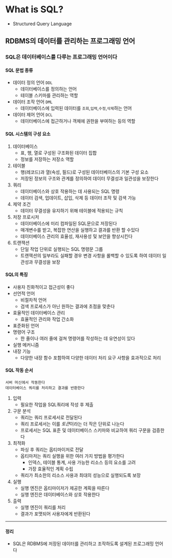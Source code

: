 # What is SQL?
+ Structured Query Language
## RDBMS의 데이터를 관리하는 프로그래밍 언어
### **SQL은 데이터베이스를 다루는 프로그래밍 언어**이다

#### SQL 문법 종류
+ 데이터 정의 언어 `DDL`
  + 데이터베이스를 정의하는 언어
  + 테이블 스키마를 관리하는 역할
+ 데이터 조작 언어 `DML`
  + 데이터베이스에 입력된 데이터를 `조회`,`입력`,`수정`,`삭제`하는 언어
+ 데이터 제어 언어 `DCL`
  + 데이터베이스에 접근하거나 객체에 권한을 부여하는 등의 역할

#### SQL 시스템의 구성 요소
1. 데이터베이스
    + 표, 행, 열로 구성된 구조화된 데이터 집합
    + 정보를 저장하는 저장소 역할
2. 테이블
   + 행(레코드)과 열(속성, 필드)로 구성된 데이터베이스의 기본 구성 요소
   + 저장된 정보의 구조와 관계를 정의하여 데이터 무결성과 일관성을 보장한다
3. 쿼리
   + 데이터베이스와 상호 작용하는 데 사용되는 SQL 명령
   + 데이터 검색, 업데이트, 삽입, 삭제 등 데이터 조작 및 검색 가능
4. 제약 조건
    + 데이터 무결성을 유지하기 위해 테이블에 적용되는 규칙
5. 저장 프로시저
   + 데이터베이스에 미리 컴파일된 SQL문으로 저장된다
   + 매개변수를 받고, 복잡한 연산을 실행하고 결과를 반환 할 수있다
   + 데이터베이스 관리의 효율성, 재사용성 및 보안을 향상시킨다
6. 트랜잭션
   + 단일 작업 단위로 실행되는 SQL 명령문 그룹
   + 트랜잭션의 일부라도 실패할 경우 변경 사항을 롤백할 수 있도록 하여 데이터 일관성과 무결성을 보장

#### SQL의 특징
+ 사용자 친화적이고 접근성이 좋다
+ 선언적 언어
  + 비절차적 언어
  + 검색 프로세스가 아닌 원하는 결과에 초점을 맞춘다
+ 효율적인 데이터베이스 관리
  + 효율적인 관리와 작업 간소화
+ 표준화된 언어
+ 명령어 구조
  + 한 줄이나 여러 줄에 걸쳐 명령어를 작성하는 데 유연성이 있다
+ 실행 메커니즘
+ 내장 기능
  + 다양한 내장 함수 포함하여 다양한 데이터 처리 요구 사항을 효과적으로 처리

#### SQL 작동 순서
```
서버 머신에서 작동한다 
데이터베이스 쿼리를 처리하고 결과를 반환한다
```
1. 입력
   + 필요한 작업을 SQL쿼리에 작성 후 제출
2. 구문 분석
   + 쿼리는 쿼리 프로세서로 전달된다
   + 쿼리 프로세서는 이를 *토큰*이라는 더 작은 단위로 나눈다
   + 프로세서는 SQL 표준 및 데이터베이스 스키마와 비교하여 쿼리 구문을 검증한다
3. 최적화
   + 파싱 후 쿼리는 옵티마이저로 전달
   + 옵티마저는 쿼리 실행을 위한 여러 가지 방법을 평가한다
     + 인덱스, 테이블 통계, 사용 가능한 리소스 등의 요소를 고려
     + 가장 효율적인 계획 수립
   + 쿼리가 최소한의 리소스 사용과 최대의 성능으로 실행되도록 보장
4. 실행
   + 실행 엔진은 옵티마이저가 제공한 계획을 따른다
   + 실행 엔진은 데이터베이스와 상호 작용한다
5. 출력
   + 실행 엔진이 쿼리를 처리
   + 결과가 포맷되어 사용자에게 반환된다

---

#### 정리
+ SQL은 RDBMS에 저장된 데이터를 관리하고 조작하도록 설계된 프로그래밍 언어다